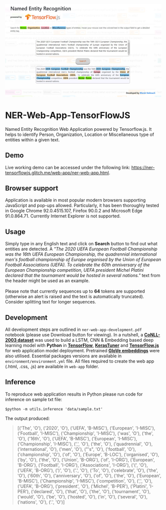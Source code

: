 ![alt text](https://github.com/mrstelmach/NER-Web-App-TensorFlowJS/blob/master/web-app/test/webapp-screen.JPG?raw=true)
# NER-Web-App-TensorFlowJS
Named Entity Recognition Web Application powered by Tensorflow.js. It helps to identify Person, Organization, Location or Miscellaneous type of entities within a given text.

## Demo
Live working demo can be accessed under the following link: https://ner-tensorflowjs.glitch.me/web-app/ner-web-app.html.

## Browser support
Application is available in most popular modern browsers supporting JavaScript and pop-ups allowed. Particularly, it has been thoroughly tested in Google Chrome 92.0.4515.107, Firefox 90.0.2 and Microsoft Edge 91.0.864.71. Currently Internet Explorer is not supported.

## Usage
Simply type in any English text and click on <b>Search</b> button to find out what entities are detected. A <i>"The 2020 UEFA European Football Championship was the 16th UEFA European Championship, the quadrennial international men's football championship of Europe organised by the Union of European Football Associations (UEFA). To celebrate the 60th anniversary of the European Championship competition, UEFA president Michel Platini declared that the tournament would be hosted in several nations."</i> text from the header might be used as an example. 
<br><br>Please note that currently sequences up to <b>64</b> tokens are supported (otherwise an alert is raised and the text is automatically truncated). Consider splitting text for longer sequences.

## Development
All development steps are outlined in `ner-web-app-development.pdf` notebook (please use Download button for viewing). In a nutshell, a <b><a href="https://www.clips.uantwerpen.be/conll2003/ner/">CoNLL-2003 dataset</a></b> was used to build a LSTM, CNN & Embedding based deep learning model with <b>Python</b> in <b><a href="https://www.tensorflow.org/">TensorFlow</a></b>, <b><a href="https://keras.io/keras_tuner/">KerasTuner</a></b> and <b><a href=https://www.tensorflow.org/js>TensorFlow.js</a></b> for web application model deployment. Pretrained <b><a href="https://nlp.stanford.edu/projects/glove/">GloVe embeddings</a></b> were also utilised. Essential packages versions are available in `environment/environment.yml` file. All files required to create the web app (.html, .css, .js) are available in `web-app` folder.

## Inference
To reproduce web application results in Python please run code for inference on sample txt file:
```
$python -m utils.inference 'data/sample.txt'
```

The output produced:
> [('The', 'O'), ('2020', 'O'), ('UEFA', 'B-MISC'), ('European', 'I-MISC'), ('Football', 'I-MISC'), ('Championship', 'I-MISC'), ('was', 'O'), ('the', 'O'), ('16th', 'O'), ('UEFA', 'B-MISC'), ('European', 'I-MISC'), ('Championship', 'I-MISC'), (',', 'O'), ('the', 'O'), ('quadrennial', 'O'), ('international', 'O'), ('men', 'O'), ("'s", 'O'), ('football', 'O'), ('championship', 'O'), ('of', 'O'), ('Europe', 'B-LOC'), ('organised', 'O'), ('by', 'O'), ('the', 'O'), ('Union', 'B-ORG'), ('of', 'I-ORG'), ('European', 'B-ORG'), ('Football', 'I-ORG'), ('Associations', 'I-ORG'), ('(', 'O'), ('UEFA', 'B-ORG'), (')', 'O'), ('.', 'O'), ('To', 'O'), ('celebrate', 'O'), ('the', 'O'), ('60th', 'O'), ('anniversary', 'O'), ('of', 'O'), ('the', 'O'), ('European', 'B-MISC'), ('Championship', 'I-MISC'), ('competition', 'O'), (',', 'O'), ('UEFA', 'B-ORG'), ('president', 'O'), ('Michel', 'B-PER'), ('Platini', 'I-PER'), ('declared', 'O'), ('that', 'O'), ('the', 'O'), ('tournament', 'O'), ('would', 'O'), ('be', 'O'), ('hosted', 'O'), ('in', 'O'), ('several', 'O'), ('nations', 'O'), ('.', 'O')]
